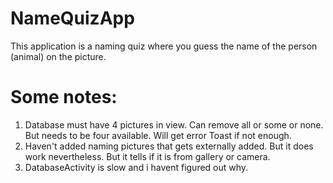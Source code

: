 # NameQuizApp
This application is a naming quiz where you guess the name of the person (animal) on the picture.

# Some notes:
1. Database must have 4 pictures in view. Can remove all or some or none. But needs to be four available. Will get error Toast if not enough.
2. Haven't added naming pictures that gets externally added. But it does work nevertheless. But it tells if it is from gallery or camera.
3. DatabaseActivity is slow and i havent figured out why.
